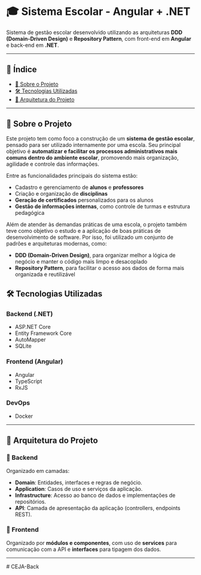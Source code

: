 # 🎓 Sistema Escolar - Angular + .NET

Sistema de gestão escolar desenvolvido utilizando as arquiteturas **DDD (Domain-Driven Design)** e **Repository Pattern**, com front-end em **Angular** e back-end em **.NET**.

---

## 📌 Índice

- [📖 Sobre o Projeto](#-sobre-o-projeto)
- [🛠 Tecnologias Utilizadas](#-tecnologias-utilizadas)
- [🧱 Arquitetura do Projeto](#-arquitetura-do-projeto)

---

## 📖 Sobre o Projeto

Este projeto tem como foco a construção de um **sistema de gestão escolar**, pensado para ser utilizado internamente por uma escola. Seu principal objetivo é **automatizar e facilitar os processos administrativos mais comuns dentro do ambiente escolar**, promovendo mais organização, agilidade e controle das informações.

Entre as funcionalidades principais do sistema estão:

- Cadastro e gerenciamento de **alunos** e **professores**
- Criação e organização de **disciplinas**
- **Geração de certificados** personalizados para os alunos
- **Gestão de informações internas**, como controle de turmas e estrutura pedagógica

Além de atender às demandas práticas de uma escola, o projeto também teve como objetivo o estudo e a aplicação de boas práticas de desenvolvimento de software. Por isso, foi utilizado um conjunto de padrões e arquiteturas modernas, como:

- **DDD (Domain-Driven Design)**, para organizar melhor a lógica de negócio e manter o código mais limpo e desacoplado
- **Repository Pattern**, para facilitar o acesso aos dados de forma mais organizada e reutilizável

## 🛠 Tecnologias Utilizadas

### Backend (.NET)
- ASP.NET Core
- Entity Framework Core
- AutoMapper
- SQLite

### Frontend (Angular)
- Angular
- TypeScript
- RxJS

### DevOps
- Docker

---

## 🧱 Arquitetura do Projeto

### 🔹 Backend

Organizado em camadas:

- **Domain**: Entidades, interfaces e regras de negócio.
- **Application**: Casos de uso e serviços da aplicação.
- **Infrastructure**: Acesso ao banco de dados e implementações de repositórios.
- **API**: Camada de apresentação da aplicação (controllers, endpoints REST).

### 🔹 Frontend

Organizado por **módulos e componentes**, com uso de **services** para comunicação com a API e **interfaces** para tipagem dos dados.

---
#   C E J A - B a c k  
 